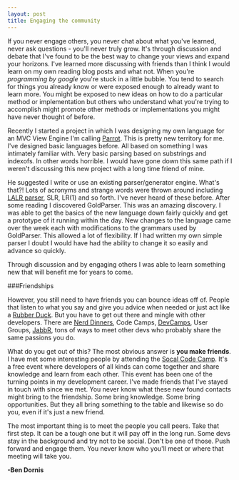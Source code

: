 ```yaml
---
layout: post
title: Engaging the community
---
```



If you never engage others, you never chat about what you've learned, never ask questions - you'll never truly grow. It's through discussion and debate that I've found to be the best way to change your views and expand your horizons. I've learned more discussing with friends than I think I would learn on my own reading blog posts and what not. When you're <em>programming by google</em> you're stuck in a little bubble. You tend to search for things you already know or were exposed enough to already want to learn more. You might be exposed to new ideas on how to do a particular method or implementation but others who understand what you're trying to accomplish might promote other methods or implementations you might have never thought of before.

Recently I started a project in which I was designing my own language for an MVC View Engine I'm calling <a href="http://thisisparrot.com">Parrot</a>. This is pretty new territory for me. I've designed basic languages before. All based on something I was intimately familiar with. Very basic parsing based on substrings and indexofs. In other words horrible. I would have gone down this same path if I weren't discussing this new project with a long time friend of mine.

He suggested I write or use an existing parser/generator engine. What's that?! Lots of acronyms and strange words were thrown around including <a href="http://en.wikipedia.org/wiki/LALR_parser_generator">LALR parser</a>, SLR, LR(1) and so forth. I've never heard of these before. After some reading I discovered GoldParser. This was an amazing discovery. I was able to get the basics of the new language down fairly quickly and get a prototype of it running within the day. New changes to the language came over the week each with modifications to the grammars used by GoldParser. This allowed a lot of flexibility. If I had written my own simple parser I doubt I would have had the ability to change it so easily and advance so quickly.

Through discussion and by engaging others I was able to learn something new that will benefit me for years to come.

###Friendships

However, you still need to have friends you can bounce ideas off of. People that listen to what you say and give you advice when needed or just act like a <a href="http://en.wikipedia.org/wiki/Rubber_duck_debugging">Rubber Duck</a>. But you have to get out there and mingle with other developers. There are <a href="http://www.nerddinner.com/">Nerd Dinners</a>, Code Camps, <a href="http://www.devcamps.ms/">DevCamps</a>, User Groups, <a href="http://jabbr.net">JabbR</a>, tons of ways to meet other devs who probably share the same passions you do. 

What do you get out of this? The most obvious answer is <strong>you make friends</strong>. I have met some interesting people by attending the <a href="http://www.socalcodecamp.com/">Socal Code Camp</a>. It's a free event where developers of all kinds can come together and share knowledge and learn from each other. This event has been one of the turning points in my development career. I've made friends that I've stayed in touch with since we met. You never know what these new found contacts might bring to the friendship. Some bring knowledge. Some bring opportunities. But they all bring something to the table and likewise so do you, even if it's just a new friend. 

The most important thing is to meet the people you call peers. Take that first step. It can be a tough one but it will pay off in the long run. Some devs stay in the background and try not to be social. Don't be one of those. Push forward and engage them. You never know who you'll meet or where that meeting will take you.

<strong>-Ben Dornis</strong>